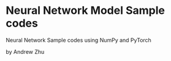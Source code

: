 # Neural Network Model Sample codes

Neural Network Sample codes using NumPy and PyTorch 

by Andrew Zhu
